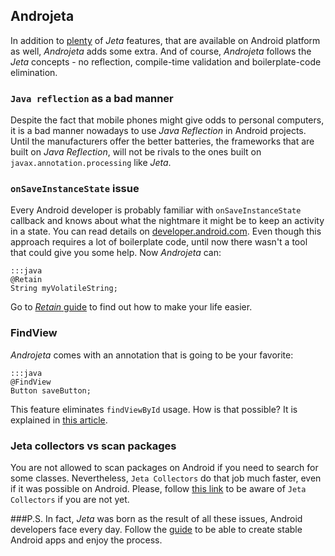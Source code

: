 <div class="page-header">
    <h2>Androjeta</h2>
</div>

In addition to [plenty](/guide.html) of *Jeta* features, that are available on Android platform as well, *Androjeta* adds some extra. And of course, *Androjeta* follows the *Jeta* concepts - no reflection, compile-time validation and boilerplate-code elimination.

### `Java reflection` as a bad manner

Despite the fact that mobile phones might give odds to personal computers, it is a bad manner nowadays to use *Java Reflection* in Android projects. Until the manufacturers offer the better batteries, the frameworks that are built on *Java Reflection*, will not be rivals to the ones built on `javax.annotation.processing` like *Jeta*.


### `onSaveInstanceState` issue

Every Android developer is probably familiar with `onSaveInstanceState` callback and knows about what the nightmare it might be to keep an activity in a state. You can read details on [developer.android.com](http://developer.android.com/training/basics/activity-lifecycle/recreating.html). Even though this approach requires a lot of boilerplate code, until now there wasn't a tool that could give you some help. Now *Androjeta* can:

    :::java
    @Retain
    String myVolatileString;

Go to [*Retain* guide](/guide/androjeta/retain.html) to find out how to make your life easier.

### FindView

*Androjeta* comes with an annotation that is going to be your favorite:

    :::java
    @FindView
    Button saveButton;

This feature eliminates `findViewById` usage. How is that possible? It is explained in [this article](/guide/androjeta/findviews.html).


### Jeta collectors vs scan packages

You are not allowed to scan packages on Android if you need to search for some classes. Nevertheless, `Jeta Collectors` do that job much faster, even if it was possible on Android. Please, follow [this link](/guide/collector.html) to be aware of `Jeta Collectors` if you are not yet.


###P.S.
In fact, *Jeta* was born as the result of all these issues, Android developers face every day. Follow the [guide](/guide.html) to be able to create stable Android apps and enjoy the process.
